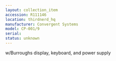 ```yaml
---
layout: collection_item
accession: R111146
location: thirdnerd_hq
manufacturer: Convergent Systems
model: CP-001/9
serial: 
status: unknown
---
```


w/Burroughs display, keyboard, and power supply